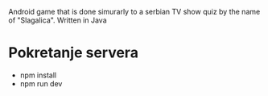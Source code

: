 Android game that is done simurarly to a serbian TV show quiz by the name of "Slagalica". Written in Java


# Pokretanje servera
- npm install
- npm run dev
